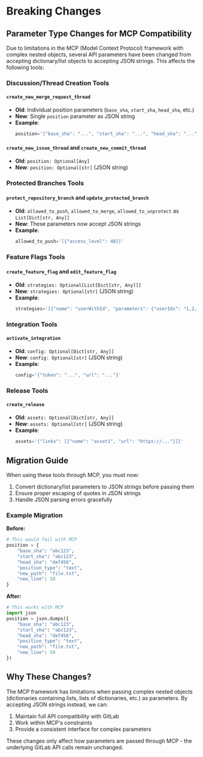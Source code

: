 # Breaking Changes

## Parameter Type Changes for MCP Compatibility

Due to limitations in the MCP (Model Context Protocol) framework with complex nested objects, several API parameters have been changed from accepting dictionary/list objects to accepting JSON strings. This affects the following tools:

### Discussion/Thread Creation Tools

#### `create_new_merge_request_thread`
- **Old**: Individual position parameters (`base_sha`, `start_sha`, `head_sha`, etc.)
- **New**: Single `position` parameter as JSON string
- **Example**:
  ```python
  position='{"base_sha": "...", "start_sha": "...", "head_sha": "...", "position_type": "text", "new_path": "file.txt", "new_line": 10}'
  ```

#### `create_new_issue_thread` and `create_new_commit_thread`
- **Old**: `position: Optional[Any]`
- **New**: `position: Optional[str]` (JSON string)

### Protected Branches Tools

#### `protect_repository_branch` and `update_protected_branch`
- **Old**: `allowed_to_push`, `allowed_to_merge`, `allowed_to_unprotect` as `List[Dict[str, Any]]`
- **New**: These parameters now accept JSON strings
- **Example**:
  ```python
  allowed_to_push='[{"access_level": 40}]'
  ```

### Feature Flags Tools

#### `create_feature_flag` and `edit_feature_flag`
- **Old**: `strategies: Optional[List[Dict[str, Any]]]`
- **New**: `strategies: Optional[str]` (JSON string)
- **Example**:
  ```python
  strategies='[{"name": "userWithId", "parameters": {"userIds": "1,2,3"}}]'
  ```

### Integration Tools

#### `activate_integration`
- **Old**: `config: Optional[Dict[str, Any]]`
- **New**: `config: Optional[str]` (JSON string)
- **Example**:
  ```python
  config='{"token": "...", "url": "..."}'
  ```

### Release Tools

#### `create_release`
- **Old**: `assets: Optional[Dict[str, Any]]`
- **New**: `assets: Optional[str]` (JSON string)
- **Example**:
  ```python
  assets='{"links": [{"name": "asset1", "url": "https://..."}]}'
  ```

## Migration Guide

When using these tools through MCP, you must now:

1. Convert dictionary/list parameters to JSON strings before passing them
2. Ensure proper escaping of quotes in JSON strings
3. Handle JSON parsing errors gracefully

### Example Migration

**Before:**
```python
# This would fail with MCP
position = {
    "base_sha": "abc123",
    "start_sha": "abc123", 
    "head_sha": "def456",
    "position_type": "text",
    "new_path": "file.txt",
    "new_line": 10
}
```

**After:**
```python
# This works with MCP
import json
position = json.dumps({
    "base_sha": "abc123",
    "start_sha": "abc123",
    "head_sha": "def456", 
    "position_type": "text",
    "new_path": "file.txt",
    "new_line": 10
})
```

## Why These Changes?

The MCP framework has limitations when passing complex nested objects (dictionaries containing lists, lists of dictionaries, etc.) as parameters. By accepting JSON strings instead, we can:

1. Maintain full API compatibility with GitLab
2. Work within MCP's constraints
3. Provide a consistent interface for complex parameters

These changes only affect how parameters are passed through MCP - the underlying GitLab API calls remain unchanged.
